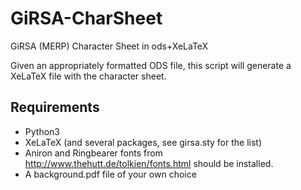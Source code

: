 # GiRSA-CharSheet
GiRSA (MERP) Character Sheet in ods+XeLaTeX

Given an appropriately formatted ODS file, this script will generate a XeLaTeX file with the character sheet.

## Requirements
 - Python3
 - XeLaTeX (and several packages, see girsa.sty for the list)
 - Aniron and Ringbearer fonts from http://www.thehutt.de/tolkien/fonts.html should be installed.
 - A background.pdf file of your own choice

